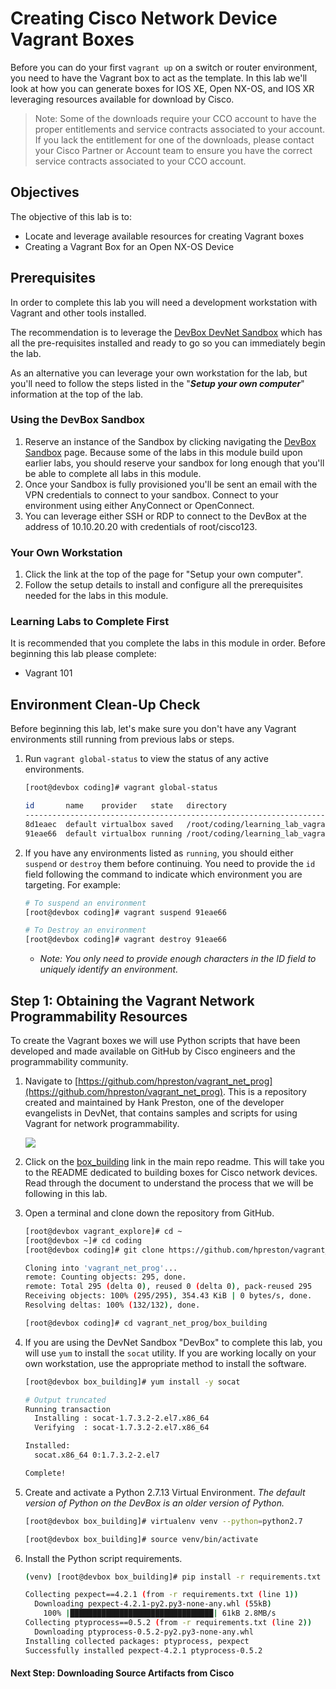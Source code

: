 # Creating Cisco Network Device Vagrant Boxes

Before you can do your first `vagrant up` on a switch or router environment, you need to have the Vagrant box to act as the template.  In this lab we'll look at how you can generate boxes for IOS XE, Open NX-OS, and IOS XR leveraging resources available for download by Cisco.  

> Note: Some of the downloads require your CCO account to have the proper entitlements and service contracts associated to your account.  If you lack the entitlement for one of the downloads, please contact your Cisco Partner or Account team to ensure you have the correct service contracts associated to your CCO account.  

## Objectives

The objective of this lab is to:

* Locate and leverage available resources for creating Vagrant boxes
* Creating a Vagrant Box for an Open NX-OS Device

## Prerequisites

In order to complete this lab you will need a development workstation with Vagrant and other tools installed.  

The recommendation is to leverage the [DevBox DevNet Sandbox](https://devnetsandbox.cisco.com/RM/Diagram/Index/f1a51f3b-3377-444d-97f0-5ad300d976be?diagramType=Topology) which has all the pre-requisites installed and ready to go so you can immediately begin the lab.  

As an alternative you can leverage your own workstation for the lab, but you'll need to follow the steps listed in the "***Setup your own computer***" information at the top of the lab.  

### Using the DevBox Sandbox

1. Reserve an instance of the Sandbox by clicking navigating the [DevBox Sandbox](https://devnetsandbox.cisco.com/RM/Diagram/Index/f1a51f3b-3377-444d-97f0-5ad300d976be?diagramType=Topology) page.  Because some of the labs in this module build upon earlier labs, you should reserve your sandbox for long enough that you'll be able to complete all labs in this module.  
1. Once your Sandbox is fully provisioned you'll be sent an email with the VPN credentials to connect to your sandbox.  Connect to your environment using either AnyConnect or OpenConnect.  
1. You can leverage either SSH or RDP to connect to the DevBox at the address of 10.10.20.20 with credentials of root/cisco123.  

### Your Own Workstation

1. Click the link at the top of the page for "Setup your own computer".
1. Follow the setup details to install and configure all the prerequisites needed for the labs in this module.  

### Learning Labs to Complete First

It is recommended that you complete the labs in this module in order.  Before beginning this lab please complete:

* Vagrant 101

## Environment Clean-Up Check

Before beginning this lab, let's make sure you don't have any Vagrant environments still running from previous labs or steps.  

1. Run `vagrant global-status` to view the status of any active environments.  

    ```bash
    [root@devbox coding]# vagrant global-status

    id       name    provider   state   directory
    ---------------------------------------------------------------------------
    8d1eaec  default virtualbox saved   /root/coding/learning_lab_vagrant_netprog_code/lab01
    91eae66  default virtualbox running /root/coding/learning_lab_vagrant_netprog_code/lab02
    ```

1. If you have any environments listed as `running`, you should either `suspend` or `destroy` them before continuing.  You need to provide the `id` field following the command to indicate which environment you are targeting.  For example:

    ```bash
    # To suspend an environment
    [root@devbox coding]# vagrant suspend 91eae66

    # To Destroy an environment
    [root@devbox coding]# vagrant destroy 91eae66
    ```

    * *Note: You only need to provide enough characters in the ID field to uniquely identify an environment.*

## Step 1: Obtaining the Vagrant Network Programmability Resources  

To create the Vagrant boxes we will use Python scripts that have been developed and made available on GitHub by Cisco engineers and the programmability community.  

1. Navigate to [https://github.com/hpreston/vagrant_net_prog](https://github.com/hpreston/vagrant_net_prog).  This is a repository created and maintained by Hank Preston, one of the developer evangelists in DevNet, that contains samples and scripts for using Vagrant for network programmability.  

    <!-- ![](images/vagrant_net_prog_repo.png) -->
    ![](/posts/files/vagrant_box_creation/images/vagrant_net_prog_repo.png)

1. Click on the [box_building](https://github.com/hpreston/vagrant_net_prog/tree/master/box_building) link in the main repo readme.  This will take you to the README dedicated to building boxes for Cisco network devices.  Read through the document to understand the process that we will be following in this lab.  

1. Open a terminal and clone down the repository from GitHub.  

    ```bash
    [root@devbox vagrant_explore]# cd ~
    [root@devbox ~]# cd coding
    [root@devbox coding]# git clone https://github.com/hpreston/vagrant_net_prog

    Cloning into 'vagrant_net_prog'...
    remote: Counting objects: 295, done.
    remote: Total 295 (delta 0), reused 0 (delta 0), pack-reused 295
    Receiving objects: 100% (295/295), 354.43 KiB | 0 bytes/s, done.
    Resolving deltas: 100% (132/132), done.

    [root@devbox coding]# cd vagrant_net_prog/box_building
    ```

1. If you are using the DevNet Sandbox "DevBox" to complete this lab, you will use `yum` to install the `socat` utility.  If you are working locally on your own workstation, use the appropriate method to install the software.  

    ```bash
    [root@devbox box_building]# yum install -y socat

    # Output truncated
    Running transaction
      Installing : socat-1.7.3.2-2.el7.x86_64                                                                              1/1
      Verifying  : socat-1.7.3.2-2.el7.x86_64                                                                              1/1

    Installed:
      socat.x86_64 0:1.7.3.2-2.el7

    Complete!
    ```

1. Create and activate a Python 2.7.13 Virtual Environment.  *The default version of Python on the DevBox is an older version of Python.*

    ```bash
    [root@devbox box_building]# virtualenv venv --python=python2.7

    [root@devbox box_building]# source venv/bin/activate
    ```

1. Install the Python script requirements.  

    ```bash
    (venv) [root@devbox box_building]# pip install -r requirements.txt

    Collecting pexpect==4.2.1 (from -r requirements.txt (line 1))
      Downloading pexpect-4.2.1-py2.py3-none-any.whl (55kB)
        100% |████████████████████████████████| 61kB 2.8MB/s
    Collecting ptyprocess==0.5.2 (from -r requirements.txt (line 2))
      Downloading ptyprocess-0.5.2-py2.py3-none-any.whl
    Installing collected packages: ptyprocess, pexpect
    Successfully installed pexpect-4.2.1 ptyprocess-0.5.2
    ```

#### Next Step: Downloading Source Artifacts from Cisco

